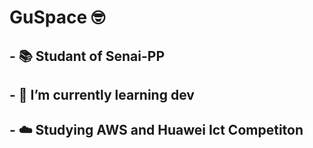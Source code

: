 # GuSpace 🤓
## - 📚 Studant of Senai-PP
## - 👾 I’m currently learning dev
## - ☁️ Studying AWS and Huawei Ict Competiton


<!--
**gualvesx/gualvesx** is a ✨ _special_ ✨ repository because its `README.md` (this file) appears on your GitHub profile.

Here are some ideas to get you started:

- 🔭 I’m currently working on ...
- 🌱 I’m currently learning ...
- 👯 I’m looking to collaborate on ...
- 🤔 I’m looking for help with ...
- 💬 Ask me about ...
- 📫 How to reach me: ...
- 😄 Pronouns: ...
- ⚡ Fun fact: ...
-->
